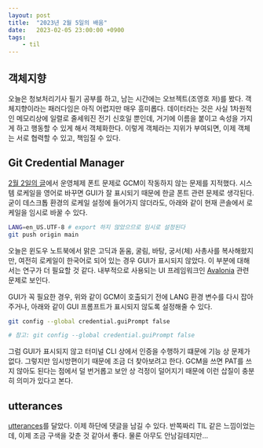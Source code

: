 ```yaml
---
layout: post
title:  "2023년 2월 5일의 배움"
date:   2023-02-05 23:00:00 +0900
tags:
    - til
---
```


## 객체지향

오늘은 청보처리기사 필기 공부를 하고, 남는 시간에는 오브젝트(조영호 저)를 봤다. 객체지향이라는 패러다임은 아직 어렵지만 매우 흥미롭다. 데이터라는 것은 사실 1차원적인 메모리상에 일렬로 줄세워진 전기 신호일 뿐인데, 거기에 이름을 붙이고 속성을 가지게 하고 행동할 수 있게 해서 객체화한다. 이렇게 객체라는 지위가 부여되면, 이제 객체는 서로 협력할 수 있고, 책임질 수 있다.

## Git Credential Manager 

[2월 2일의 글]()에서 운영체제 폰트 문제로 GCM이 작동하지 않는 문제를 지적했다. 시스템 로케일을 영어로 바꾸면 GUI가 잘 표시되기 때문에 한글 폰트 관련 문제로 생각된다. 굳이 데스크톱 환경의 로케일 설정에 들어가지 않더라도, 아래와 같이 현재 콘솔에서 로케일을 임시로 바꿀 수 있다.

```bash
LANG=en_US.UTF-8 # export 하지 않았으므로 임시로 설정된다
git push origin main
```

오늘은 윈도우 노트북에서 맑은 고딕과 돋움, 굴림, 바탕, 궁서(체) 사총사를 복사해왔지만, 여전히 로케일이 한국어로 되어 있는 경우 GUI가 표시되지 않았다. 이 부분에 대해서는 연구가 더 필요할 것 같다. 내부적으로 사용되는 UI 프레임워크인 [Avalonia](https://github.com/AvaloniaUI/Avalonia) 관련 문제로 보인다.

GUI가 꼭 필요한 경우, 위와 같이 GCM이 호출되기 전에 LANG 환경 변수를 다시 잡아주거나, 아래와 같이 GUI 프롬프트가 표시되지 않도록 설정해줄 수 있다.

```bash
git config --global credential.guiPrompt false

# 참고: git config --global credential.guiPrompt false
```

그럼 GUI가 표시되지 않고 터미널 CLI 상에서 인증을 수행하기 떄문에 기능 상 문제가 없다. 그렇지만 임시방편이기 때문에 조금 더 찾아보려고 한다. GCM을 쓰면 PAT를 쓰지 않아도 된다는 점에서 덜 번거롭고 보안 상 걱정이 덜어지기 때문에 이런 삽질이 충분히 의미가 있다고 본다. 

## utterances

[utterances](https://utteranc.es/)를 달았다. 이제 하단에 댓글을 남길 수 있다. 반쪽짜리 TIL 같은 느낌이었는데, 이제 조금 구색을 갖춘 것 같아서 좋다. 물론 아무도 안남길테지만...